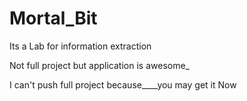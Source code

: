 # Mortal_Bit
Its a Lab for information extraction

Not full project but application is awesome_

I can't push full project because____you may get it Now
